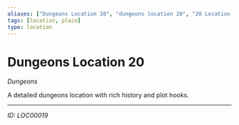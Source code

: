 ```yaml
---
aliases: ["Dungeons Location 20", "dungeons location 20", "20 Location Dungeons"]
tags: [location, place]
type: location
---
```


# Dungeons Location 20

*Dungeons*

A detailed dungeons location with rich history and plot hooks.

---
*ID: LOC00019*